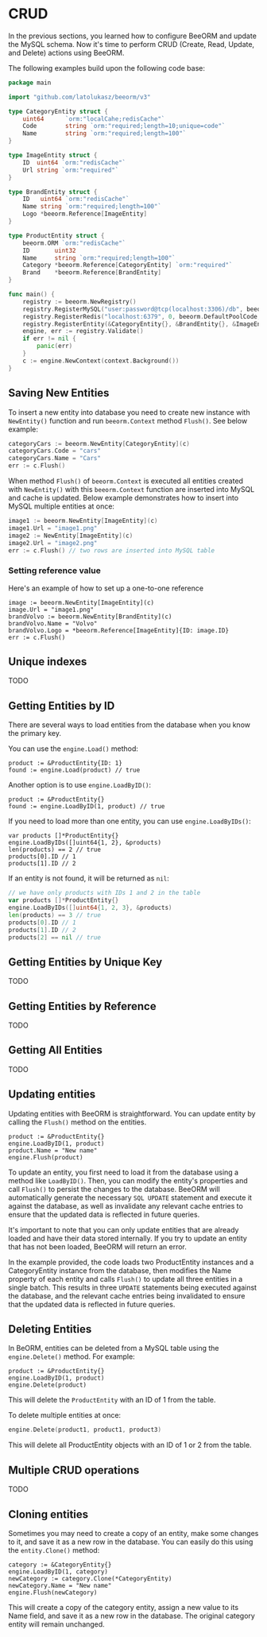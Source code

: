 # CRUD

In the previous sections, you learned how to configure BeeORM and update the MySQL schema. Now it's time to perform CRUD (Create, Read, Update, and Delete) actions using BeeORM.

The following examples build upon the following code base:

```go
package main

import "github.com/latolukasz/beeorm/v3"

type CategoryEntity struct {
	uint64      `orm:"localCahe;redisCache"`
	Code        string `orm:"required;length=10;unique=code"`
	Name        string `orm:"required;length=100"`
}

type ImageEntity struct {
	ID  uint64 `orm:"redisCache"`
	Url string `orm:"required"`
}

type BrandEntity struct {
	ID   uint64 `orm:"redisCache"`
	Name string `orm:"required;length=100"`
	Logo *beeorm.Reference[ImageEntity]
}

type ProductEntity struct {
	beeorm.ORM `orm:"redisCache"`
	ID       uint32
	Name     string `orm:"required;length=100"`
	Category *beeorm.Reference[CategoryEntity] `orm:"required"`
	Brand    *beeorm.Reference[BrandEntity] 
}

func main() {
    registry := beeorm.NewRegistry()
    registry.RegisterMySQL("user:password@tcp(localhost:3306)/db", beeorm.DefaultPoolCode, nil) 
    registry.RegisterRedis("localhost:6379", 0, beeorm.DefaultPoolCode, nil)
    registry.RegisterEntity(&CategoryEntity{}, &BrandEntity{}, &ImageEntity{}, &ProductEntity{}) 
    engine, err := registry.Validate()
    if err != nil {
        panic(err)
    }
    c := engine.NewContext(context.Background())
}  
```

## Saving New Entities

To insert a new entity into database you need to create new instance with `NewEntity()` function and run `beeorm.Context` method
`Flush()`. See below example:

```go
categoryCars := beeorm.NewEntity[CategoryEntity](c)
categoryCars.Code = "cars"
categoryCars.Name = "Cars"
err := c.Flush()
```

When method `Flush()` of `beeorm.Context` is executed all entities created with `NewEntity()` with this `beeorm.Context` function are
inserted into MySQL and cache is updated. Below example demonstrates how to insert into MySQL multiple entities at once:

```go
image1 := beeorm.NewEntity[ImageEntity](c)
image1.Url = "image1.png"
image2 := NewEntity[ImageEntity](c)
image2.Url = "image2.png"
err := c.Flush() // two rows are inserted into MySQL table
```

### Setting reference value

Here's an example of how to set up a one-to-one reference

```go{5}
image := beeorm.NewEntity[ImageEntity](c)
image.Url = "image1.png"
brandVolvo := beeorm.NewEntity[BrandEntity](c)
brandVolvo.Name = "Volvo"
brandVolvo.Logo = *beeorm.Reference[ImageEntity]{ID: image.ID}
err := c.Flush()
```

## Unique indexes

TODO

## Getting Entities by ID

There are several ways to load entities from the database when you know the primary key. 

You can use the `engine.Load()` method:

```go{1}
product := &ProductEntity{ID: 1}
found := engine.Load(product) // true
```

Another option is to use `engine.LoadByID()`:

```go{2}
product := &ProductEntity{}
found := engine.LoadByID(1, product) // true
```

If you need to load more than one entity, you can use `engine.LoadByIDs()`:

```go{2}
var products []*ProductEntity{}
engine.LoadByIDs([]uint64{1, 2}, &products)
len(products) == 2 // true
products[0].ID // 1
products[1].ID // 2
```

If an entity is not found, it will be returned as `nil`:

```go
// we have only products with IDs 1 and 2 in the table
var products []*ProductEntity{}
engine.LoadByIDs([]uint64{1, 2, 3}, &products)
len(products) == 3 // true
products[0].ID // 1
products[1].ID // 2
products[2] == nil // true
```

## Getting Entities by Unique Key

TODO

## Getting Entities by Reference

TODO


## Getting All Entities

TODO

## Updating entities

Updating entities with BeeORM is straightforward. You can update entity by calling the `Flush()` method on the entities.

```go{4}
product := &ProductEntity{}
engine.LoadByID(1, product)
product.Name = "New name"
engine.Flush(product)
```

To update an entity, you first need to load it from the database using a method like `LoadByID()`. Then, you can modify the entity's properties and call `Flush()` to persist the changes to the database. BeeORM will automatically generate the necessary `SQL UPDATE` statement and execute it against the database, as well as invalidate any relevant cache entries to ensure that the updated data is reflected in future queries.

It's important to note that you can only update entities that are already loaded and have their data stored internally. If you try to update an entity that has not been loaded, BeeORM will return an error.

In the example provided, the code loads two ProductEntity instances and a CategoryEntity instance from the database, then modifies the Name property of each entity and calls `Flush()` to update all three entities in a single batch. This results in three `UPDATE` statements being executed against the database, and the relevant cache entries being invalidated to ensure that the updated data is reflected in future queries.

## Deleting Entities

In BeORM, entities can be deleted from a MySQL table using the `engine.Delete()` method. For example:

```go{3}
product := &ProductEntity{}
engine.LoadByID(1, product)
engine.Delete(product)
```

This will delete the `ProductEntity` with an ID of 1 from the table.

To delete multiple entities at once:

```go
engine.Delete(product1, product1, product3)
```

This will delete all ProductEntity objects with an ID of 1 or 2 from the table.

## Multiple CRUD operations

TODO

## Cloning entities

Sometimes you may need to create a copy of an entity, make some changes to it, and save it as a new row in the database. You can easily do this using the `entity.Clone()` method:

```go{3}
category := &CategoryEntity{}
engine.LoadByID(1, category)
newCategory := category.Clone(*CategoryEntity)
newCategory.Name = "New name"
engine.Flush(newCategory)
```

This will create a copy of the category entity, assign a new value to its Name field, and save it as a new row in the database. The original category entity will remain unchanged.
